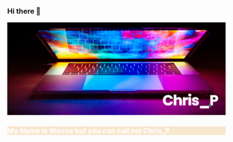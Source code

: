### Hi there 👋
<div>
    <img src="assests/images/banner.png" alt="image" />
</div>

<div style="background-color: #f7e7ce;">
    <h3 style="color: white;, text-align: center;">My Name is Wavua but you can call me Chris_P</h3>
</div>

<!--
**WavuaW/WavuaW** is a ✨ _special_ ✨ repository because its `README.md` (this file) appears on your GitHub profile.

Here are some ideas to get you started:

- 🔭 I’m currently working on ...
- 🌱 I’m currently learning ...
- 👯 I’m looking to collaborate on ...
- 🤔 I’m looking for help with ...
- 💬 Ask me about ...
- 📫 How to reach me: ...
- 😄 Pronouns: ...
- ⚡ Fun fact: ...
-->
